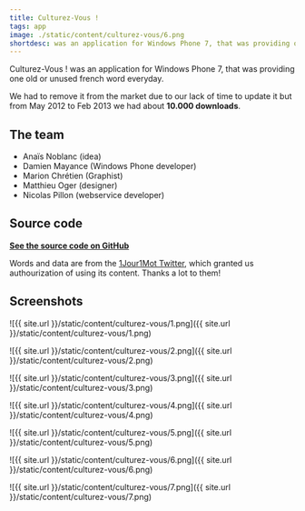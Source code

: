 ```yaml
---
title: Culturez-Vous !
tags: app
image: ./static/content/culturez-vous/6.png
shortdesc: was an application for Windows Phone 7, that was providing one old or unused french word everyday.
---
```


Culturez-Vous ! was an application for Windows Phone 7, that was providing one old or unused french word everyday.

We had to remove it from the market due to our lack of time to update it but from May 2012 to Feb 2013 we had about **10.000 downloads**.

## The team

- Anaïs Noblanc (idea)
- Damien Mayance (Windows Phone developer)
- Marion Chrétien (Graphist)
- Matthieu Oger (designer)
- Nicolas Pillon (webservice developer)

## Source code

**[See the source code on GitHub](https://github.com/Valryon/Culturez-Vous/tree/master/app/wp7)**

Words and data are from the [1Jour1Mot Twitter](http://twitter.com/1Jour1Mot), which granted us authourization of using its content. Thanks a lot to them!

## Screenshots

![{{ site.url }}/static/content/culturez-vous/1.png]({{ site.url }}/static/content/culturez-vous/1.png)

![{{ site.url }}/static/content/culturez-vous/2.png]({{ site.url }}/static/content/culturez-vous/2.png)

![{{ site.url }}/static/content/culturez-vous/3.png]({{ site.url }}/static/content/culturez-vous/3.png)

![{{ site.url }}/static/content/culturez-vous/4.png]({{ site.url }}/static/content/culturez-vous/4.png)

![{{ site.url }}/static/content/culturez-vous/5.png]({{ site.url }}/static/content/culturez-vous/5.png)

![{{ site.url }}/static/content/culturez-vous/6.png]({{ site.url }}/static/content/culturez-vous/6.png)

![{{ site.url }}/static/content/culturez-vous/7.png]({{ site.url }}/static/content/culturez-vous/7.png)
